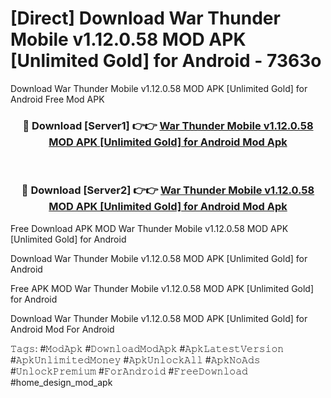 # [Direct] Download War Thunder Mobile v1.12.0.58 MOD APK [Unlimited Gold] for Android - 7363o
Download War Thunder Mobile v1.12.0.58 MOD APK [Unlimited Gold] for Android Free Mod APK

<div align="center">
<h3>🔴 Download [Server1] 👉👉 <a href="https://apk-comot.site?title=War_Thunder_Mobile_v1.12.0.58_MOD_APK_[Unlimited_Gold]_for_Android">War Thunder Mobile v1.12.0.58 MOD APK [Unlimited Gold] for Android Mod Apk</a></h3><br>

<h3>🔴 Download [Server2] 👉👉 <a href="https://apk-comot.site?title=War_Thunder_Mobile_v1.12.0.58_MOD_APK_[Unlimited_Gold]_for_Android">War Thunder Mobile v1.12.0.58 MOD APK [Unlimited Gold] for Android Mod Apk</a></h3>
</div>


Free Download APK MOD War Thunder Mobile v1.12.0.58 MOD APK [Unlimited Gold] for Android

Download War Thunder Mobile v1.12.0.58 MOD APK [Unlimited Gold] for Android 

Free APK MOD War Thunder Mobile v1.12.0.58 MOD APK [Unlimited Gold] for Android 

Download War Thunder Mobile v1.12.0.58 MOD APK [Unlimited Gold] for Android Mod For Android

𝚃𝚊𝚐𝚜: #𝙼𝚘𝚍𝙰𝚙𝚔 #𝙳𝚘𝚠𝚗𝚕𝚘𝚊𝚍𝙼𝚘𝚍𝙰𝚙𝚔 #𝙰𝚙𝚔𝙻𝚊𝚝𝚎𝚜𝚝𝚅𝚎𝚛𝚜𝚒𝚘𝚗 #𝙰𝚙𝚔𝚄𝚗𝚕𝚒𝚖𝚒𝚝𝚎𝚍𝙼𝚘𝚗𝚎𝚢 #𝙰𝚙𝚔𝚄𝚗𝚕𝚘𝚌𝚔𝙰𝚕𝚕 #𝙰𝚙𝚔𝙽𝚘𝙰𝚍𝚜 #𝚄𝚗𝚕𝚘𝚌𝚔𝙿𝚛𝚎𝚖𝚒𝚞𝚖 #𝙵𝚘𝚛𝙰𝚗𝚍𝚛𝚘𝚒𝚍 #𝙵𝚛𝚎𝚎𝙳𝚘𝚠𝚗𝚕𝚘𝚊𝚍 #home_design_mod_apk
